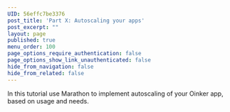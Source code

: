 ```yaml
---
UID: 56effc7be3376
post_title: 'Part X: Autoscaling your apps'
post_excerpt: ""
layout: page
published: true
menu_order: 100
page_options_require_authentication: false
page_options_show_link_unauthenticated: false
hide_from_navigation: false
hide_from_related: false
---
```

In this tutorial use Marathon to implement autoscaling of your Oinker app, based on usage and needs. <!-- See this content https://docs.mesosphere.com/administration/admin-tutorials/autoscaling-with-marathon/ -->